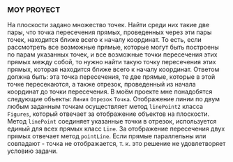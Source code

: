 ### MOY PROYECT
На плоскости задано множество точек. Найти среди них такие две пары, что точка
пересечения прямых, проведенных через эти пары точек, находится ближе всего к
началу координат. То есть, если рассмотреть все возможные прямые, которые могут
быть построены по парам указанных точек, и все возможные точки пересечения этих
прямых между собой, то нужно найти такую точку пересечения этих прямых, которая
находится ближе всего к началу координат.
Ответом должна быть:
эта точка пересечения,
те две прямые, которые в этой точке пересекаются,
а также отрезок, проведенный из начала координат до точки пересечения.
В моём проекте мне понадобятся следующие объекты:
`Линия`
`Отрезок`
`Точка`.
Отображение линии по двум любым заданным точкам осуществляет метод `linePoint2` класса `Figures`, который
отвечает за отображение объектов на плоскости. Метод `linePoint` соединяет указанные точки в отрезок, используется единый для всех прямых класс `Line`.
За отображение пересечения двух прямых отвечает метод `рointLine`. Если прямые параллельны или совпадают - точка не отображается,
т. к. это решение не удовлетворяет условию задачи.